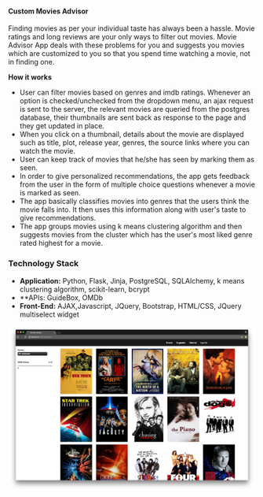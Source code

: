 #### Custom Movies Advisor

Finding movies as per your individual taste has always been a hassle. Movie ratings and long reviews are your only ways to filter out movies.
Movie Advisor App deals with these problems for you and suggests you movies which are customized to you so that you spend time watching a movie, not in finding one.

**How it works**

 * User can filter movies based on genres and imdb ratings. Whenever an option is checked/unchecked from the dropdown menu, an ajax request is sent to the server, the relevant movies are queried from the postgres database, their thumbnails are sent back as response to the page and they get updated in place. 
 * When you click on a thumbnail, details about the movie are displayed such as title, plot, release year, genres, the source links where you can watch the movie.
 * User can keep track of movies that he/she has seen by marking them as seen.
 * In order to give personalized recommendations, the app gets feedback from the user in the form of multiple choice questions whenever a movie is marked as seen.
 * The app basically classifies movies into genres that the users think the movie falls into. It then uses this information along with user's taste to give recommendations. 
 * The app groups movies using k means clustering algorithm and then suggests movies from the cluster which has the user's most liked genre rated highest for a movie.

### Technology Stack

 * **Application:** Python, Flask, Jinja, PostgreSQL, SQLAlchemy, k means clustering algorithm, scikit-learn, bcrypt
 * **APIs: GuideBox, OMDb
 * **Front-End:** AJAX,Javascript, JQuery, Bootstrap, HTML/CSS, JQuery multiselect widget


<img src="static/images/browse_page.png">

